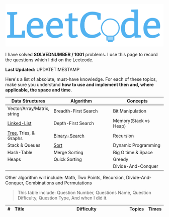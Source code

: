 ![](/images/in-post/2018-08-10-All-Leetcode/2019-01-09-19-22-01.png)

I have solved **SOLVEDNUMBER / 1001** problems. I use this page to record the questions which I did on the Leetcode.

**Last Updated:** UPDATETIMESTAMP

Here's a list of absolute, must-have knowledge. For each of these topics, make sure you understand **how to use and implement then and, where applicable, the space and time**.

<style>
table th:nth-of-type(1) {
    width: 30%;
}

table th:nth-of-type(2) {
    width: 30%;
}

table th:nth-of-type(3) {
    width: 40%;
}

</style>

| Data Structures                                                           | Algorithm                                                       | Concepts              |
| ------------------------------------------------------------------------- | --------------------------------------------------------------- | --------------------- |
| Vector/Array/Matrix, string                                               | Breadth-First Search                                            | Bit Manipulation      |
| [Linked-List](./summary/2019-01-26-Leetcode-Algorithm-Linked-List-Array/) | Depth-First Search                                              | Memory(Stack vs Heap) |
| [Tree](./summary/2019-01-12-Leetcode-Tree-Summary/), Tries, & Graphs      | [Binary-Search](./summary/2019-01-15-Algorithms-Binary-Search/) | Recursion             |
| Stack & Queues                                                            | [Sort](../Leetcode-Leetcode-Sorting-Summary/)                   | Dynamic Programming   |
| Hash-Table                                                                | Merge Sorting                                                   | Big O time & Space    |
| Heaps                                                                     | Quick Sorting                                                   | Greedy                |
|                                                                           |                                                                 | Divide-And-Conquer    |

Other algorithm will include: Math, Two Points, Recursion, Divide-And-Conquer, Combinations and Permutations

> This table include: Question Number, Questions Name, Question Difficulty, Question Type, And when I did it.

<!-- more -->

<style>
table th:nth-of-type(1) {
    width: 45px;
}

table th:nth-of-type(2) {
    width: 50%;
}

</style>

<!--more-->
| #    | Title | Difficulty | Topics | Times |
| :--- | :---- | :--------- | :----- | :---- |
